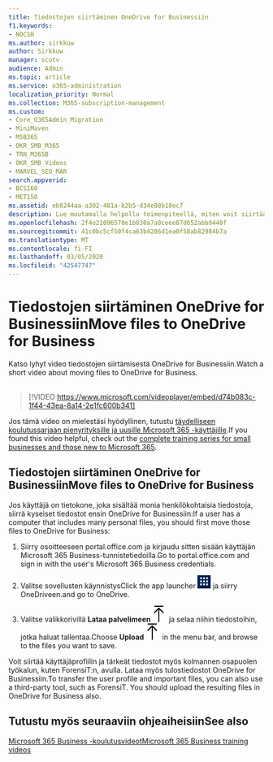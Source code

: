 ```yaml
---
title: Tiedostojen siirtäminen OneDrive for Businessiin
f1.keywords:
- NOCSH
ms.author: sirkkuw
author: Sirkkuw
manager: scotv
audience: Admin
ms.topic: article
ms.service: o365-administration
localization_priority: Normal
ms.collection: M365-subscription-management
ms.custom:
- Core_O365Admin_Migration
- MiniMaven
- MSB365
- OKR_SMB_M365
- TRN_M365B
- OKR_SMB_Videos
- MARVEL_SEO_MAR
search.appverid:
- BCS160
- MET150
ms.assetid: eb8244aa-a302-481a-b2b5-d34e88b18ec7
description: Lue muutamalla helpolla toimenpiteellä, miten voit siirtää henkilökohtaiset työtiedostosi ja arkaluonteiset yritystiedostot OneDrive for Businessiin.
ms.openlocfilehash: 2f4e21096570e1b830a7a8ceee87d652abb9448f
ms.sourcegitcommit: 41c0bc5cf50f4ca63b4286d1ea0f58ab82984b7a
ms.translationtype: MT
ms.contentlocale: fi-FI
ms.lasthandoff: 03/05/2020
ms.locfileid: "42547747"
---
```

# <a name="move-files-to-onedrive-for-business"></a><span data-ttu-id="5509d-103">Tiedostojen siirtäminen OneDrive for Businessiin</span><span class="sxs-lookup"><span data-stu-id="5509d-103">Move files to OneDrive for Business</span></span>

<span data-ttu-id="5509d-104">Katso lyhyt video tiedostojen siirtämisestä OneDrive for Businessiin.</span><span class="sxs-lookup"><span data-stu-id="5509d-104">Watch a short video about moving files to OneDrive for Business.</span></span><br><br>

> [!VIDEO https://www.microsoft.com/videoplayer/embed/d74b083c-1f44-43ea-8a14-2e1fc600b341] 

<span data-ttu-id="5509d-105">Jos tämä video on mielestäsi hyödyllinen, tutustu [täydelliseen koulutussarjaan pienyrityksille ja uusille Microsoft 365 -käyttäjille](https://support.office.com/article/6ab4bbcd-79cf-4000-a0bd-d42ce4d12816).</span><span class="sxs-lookup"><span data-stu-id="5509d-105">If you found this video helpful, check out the [complete training series for small businesses and those new to Microsoft 365](https://support.office.com/article/6ab4bbcd-79cf-4000-a0bd-d42ce4d12816).</span></span>


## <a name="move-files-to-onedrive-for-business"></a><span data-ttu-id="5509d-106">Tiedostojen siirtäminen OneDrive for Businessiin</span><span class="sxs-lookup"><span data-stu-id="5509d-106">Move files to OneDrive for Business</span></span>

<span data-ttu-id="5509d-107">Jos käyttäjä on tietokone, joka sisältää monia henkilökohtaisia tiedostoja, siirrä kyseiset tiedostot ensin OneDrive for Businessiin:</span><span class="sxs-lookup"><span data-stu-id="5509d-107">If a user has a computer that includes many personal files, you should first move those files to OneDrive for Business:</span></span>
  
1. <span data-ttu-id="5509d-108">Siirry osoitteeseen portal.office.com ja kirjaudu sitten sisään käyttäjän Microsoft 365 Business-tunnistetiedoilla.</span><span class="sxs-lookup"><span data-stu-id="5509d-108">Go to portal.office.com and sign in with the user's Microsoft 365 Business credentials.</span></span>
    
2. <span data-ttu-id="5509d-109">Valitse sovellusten käynnistys</span><span class="sxs-lookup"><span data-stu-id="5509d-109">Click the app launcher</span></span> ![The app launcher icon in Office 365](../media/7502f4ec-3c9a-435d-a7b4-b9cda85189a7.png) <span data-ttu-id="5509d-111">ja siirry OneDriveen.</span><span class="sxs-lookup"><span data-stu-id="5509d-111">and go to OneDrive.</span></span> 
    
3. <span data-ttu-id="5509d-112">Valitse valikkorivillä **Lataa palvelimeen**![Upload](../media/d9b963b8-10af-42e2-953d-360301b83d3c.png) ja selaa niihin tiedostoihin, jotka haluat tallentaa.</span><span class="sxs-lookup"><span data-stu-id="5509d-112">Choose **Upload**![Upload](../media/d9b963b8-10af-42e2-953d-360301b83d3c.png) in the menu bar, and browse to the files you want to save.</span></span> 
    
<span data-ttu-id="5509d-p101">Voit siirtää käyttäjäprofiilin ja tärkeät tiedostot myös kolmannen osapuolen työkalun, kuten ForensiT:n, avulla. Lataa myös tulostiedostot OneDrive for Businessiin.</span><span class="sxs-lookup"><span data-stu-id="5509d-p101">To transfer the user profile and important files, you can also use a third-party tool, such as ForensiT. You should upload the resulting files in OneDrive for Business also.</span></span>
  
## <a name="see-also"></a><span data-ttu-id="5509d-115">Tutustu myös seuraaviin ohjeaiheisiin</span><span class="sxs-lookup"><span data-stu-id="5509d-115">See also</span></span>

[<span data-ttu-id="5509d-116">Microsoft 365 Business -koulutusvideot</span><span class="sxs-lookup"><span data-stu-id="5509d-116">Microsoft 365 Business training videos</span></span>](https://support.office.com/article/6ab4bbcd-79cf-4000-a0bd-d42ce4d12816)
